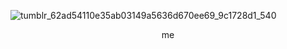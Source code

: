 ![tumblr_62ad54110e35ab03149a5636d670ee69_9c1728d1_540](https://github.com/user-attachments/assets/6fd8f7b0-fdfc-4e67-b200-060eeb6a1ab9)
</p>
 <p align="center">
me


<!--
**whannells/whannells** is a ✨ _special_ ✨ repository because its `README.md` (this file) appears on your GitHub profile.

Here are some ideas to get you started:

- 🔭 I’m currently working on ...
- 🌱 I’m currently learning ...
- 👯 I’m looking to collaborate on ...
- 🤔 I’m looking for help with ...
- 💬 Ask me about ...
- 📫 How to reach me: ...
- 😄 Pronouns: ...
- ⚡ Fun fact: ...
-->

